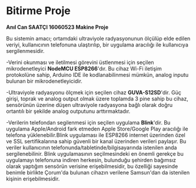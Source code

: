 # Bitirme Proje

<b>Anıl Can SAATÇI 16060523 Makine Proje</b>

Bu sistemin amacı; ortamdaki ultraviyole radyasyonunun ölçülüp elde edilen veriyi, kullanıcının telefonuna ulaştırılıp, bir uygulama aracılığı ile kullanıcıya sergilenmesidir.

-Verini okunması ve iletilmesi görevini üstlenmesi için seçilen mikrodenetleyici <b>NodeMCU ESP8266</b>'dır. Bu cihaz Wi-Fi iletişim protokolüne sahip, Arduino IDE ile kodlanabilinmesi mümkün, analog inputu bulunan bir mikrodenetleyicidir.

-Ultraviyole radyasyonu ölçmek için seçilen cihaz <b>GUVA-S12SD</b>'dir. Güç girişi, toprak ve analog output olmak üzere toplamda 3 pine sahip bu cihaz, sensörünün üzerine düşen ultraviyole radyasyona bağlı olarak doğru ortantılı bir şekilde analog outputunu arttırmaktadır.

-Verilerin telefondan segilenmesi için seçilen uygulama <b>Blink</b>'dir. Bu uygulama Apple/Android fark etmeden Apple Store/Google Play aracılığı ile telefona yüklenebilir.Blink uygulaması ile ESP8266 internet üzerinden özel ve SSL sertifikalarına sahip güvenli bir kanal üzerinden verileri paylaşır. Bu veriler kullanıcının telefonunda/tabletinde/bilgisayarında istenilen anda sergilenebilinir. Blink uygulamasının seçilmesindeki en önemli gerekçe bu uygulamayı telefonuna indiren herkesin, bulunduğu şehirden bağımsız olarak yaptığım sensörün verisine erişebilmesidir, bu özelliği sayesinde benimle birlikte Çorum'da bulunan cihazın verilene Samsun'dan da istenilen kişinin erişebilmesidir.


